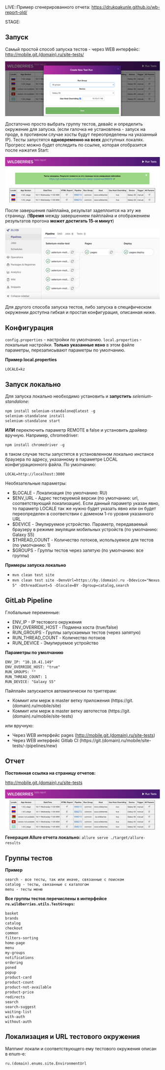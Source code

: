 LIVE::Пример сгенерированного отчета: https://drukpakunle.github.io/wb-report-old/

STAGE:
## Запуск
Самый простой способ запуска тестов - через WEB интерфейс:
http://mobile.git.(domain).ru/site-tests/

![Screenshot](report/static/img/wildberries-tests-run.png)

Достаточно просто выбрать группу тестов, девайс и определить окружение для запуска.
(если галочка не установлена - запуск на проде, в противном случае хосты будут переопределены на указанный IP).
Тесты запустятся **одновременно на всех** доступных локалях.
Прогресс можно будет отследить по ссылке, которая отобразится после нажатия Start:

![Screenshot](report/static/img/wildberries-tests-pipeline-link.png)

После завершения пайплайна, результат задеплоится на эту же страницу.
(**!Время** между завершением пайплайна и отображением результатов прогона **может достигать 15-и минут**)

![Screenshot](report/static/img/wildberries-pipeline.png)

Для другого способа запуска тестов, либо запуска в специфическом окружении доступна гибкая и простая конфигурация, описанная ниже.

## Конфигурация
`config.properties` - настройки по умолчанию.
`local.properties` - локальные настройки. **Только указанные явно** в этом файле параметры, перезаписывают параметры по умолчанию. 

**Пример local.properties**
```
LOCALE=kz
```

## Запуск локально
Для запуска локально необходимо установить и **запустить** _selenium-standalone_:
```
npm install selenium-standalone@latest -g
selenium-standalone install
selenium-standalone start
```
**ИЛИ** переключить параметр REMOTE в false и установить драйвер вручную. Например, chromedriver:
```
npm install chromedriver -g
```
в таком случае тесты запустятся в установленном локально инстансе браузера по адресу, указанному в параметре LOCAL конфигурационного файла.
По умолчанию:
```
LOCAL=http://localhost:3000
```

Необязательные параметры:
* $LOCALE - Локализация (по умолчанию: RU)
* $ENV_URL - Адрес тестируемой версии (по умолчанию: url, соответствующий локализации). Если данный параметр указан явно, то параметр LOCALE так же нужно будет указать явно или он будет переопределен в соответствии с доменом 1-го уровня указанного URL
* $DEVICE - Эмулируемое устройство. Параметр, передаваемый браузеру в режиме эмуляции мобильных устройств (по умолчанию: Galaxy S5)
* $THREAD_COUNT - Количество потоков, используемое для тестов (по умолчанию: 1)
* $GROUPS - Группы тестов через запятую (по умолчанию: все группы)

**Примеры запуска локально**
* `mvn clean test site`
* `mvn clean test site -DenvUrl=https://by.(domain).ru -Ddevice="Nexus 5" -DthreadCount=5 -Dlocale=BY -Dgroup=catalog,search`

## GitLab Pipeline
Глобальные переменные:
* ENV_IP - IP тестового окружения
* ENV_OVERRIDE_HOST - Подмена хоста (true/false)
* RUN_GROUPS - Группы запускаемых тестов (через запятую)
* RUN_THREAD_COUNT - Количество потоков
* RUN_DEVICE - Эмулируемое устройство

**Параметры по умолчанию**
```
ENV_IP: "10.10.41.149"
ENV_OVERRIDE_HOST: "true"
RUN_GROUPS: ""
RUN_THREAD_COUNT: 1
RUN_DEVICE: "Galaxy S5"
```
Пайплайн запускается автоматически по триггерам:
* Коммит или мерж в master ветку приложения (https://git.(domain).ru/mobile/site)
* Коммит или мерж в master ветку автотестов (https://git.(domain).ru/mobile/site-tests)

или вручную:
* Через WEB интерфейс pages (http://mobile.git.(domain).ru/site-tests)
* Через WEB интерфейс Gitlab CI (https://git.(domain).ru/mobile/site-tests/-/pipelines/new)

## Отчет
**Постоянная ссылка на страницу отчетов:**

http://mobile.git.(domain).ru/site-tests

![Screenshot](report/static/img/wildberries-tests-report.png)

**Генерация Allure отчета локально:**
`allure serve ./target/allure-results`

## Группы тестов

**Пример**
```
search - все тесты, так или иначе, связанные с поиском
catalog - тесты, связанные с каталогом
menu - тесты меню
```
**Все группы тестов перечислены в интерфейсе `ru.wildberries.utils.TestGroups`:**
```
basket
brands
catalog
checkout
common
filters-sorting
home-page
menu
my-groups
notifications
ordering
poned
popup
product-card
product-count
product-not-available
product-price
redirects
search
search-suggest
waiting-list
with-auth
without-auth
```

## Локализация и URL тестового окружения
Маппинг локали и соответствующего ему тестового окружения описан в enum-е:
```
ru.(domain).enums.site.EnvironmentUrl
```
